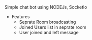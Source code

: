 Simple chat bot using NODEJs, SocketIo

- Features
  - Seprate Room broadcasting
  - Joined Users list in seprate room
  - User joined and left message
